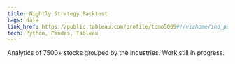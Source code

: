 ```yaml
---
title: Nightly Strategy Backtest
tags: data
link_href: https://public.tableau.com/profile/tomo5069#!/vizhome/ind_perf_/filtered
tech: Python, Pandas, Tableau
---
```

Analytics of 7500+ stocks grouped by the industries. Work still in progress. 
